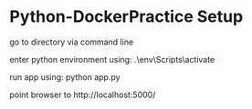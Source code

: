 # Python-DockerPractice Setup

go to directory via command line

enter python environment using: .\env\Scripts\activate

run app using: python app.py

point browser to http://localhost:5000/
